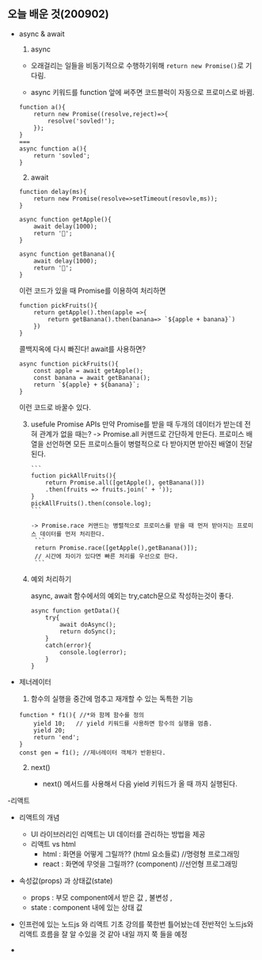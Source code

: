 ## 오늘 배운 것(200902)

- async & await

  1. async

  - 오래걸리는 일들을 비동기적으로 수행하기위해 `return new Promise()`로 기다림.

  - async 키워드를 function 앞에 써주면 코드블럭이 자동으로 프로미스로 바뀜.

  ```
  function a(){
      return new Promise((resolve,reject)=>{
          resolve('sovled!');
      });
  }
  ===
  async function a(){
      return 'sovled';
  }
  ```

  2. await

  ```
  function delay(ms){
      return new Promise(resolve=>setTimeout(resovle,ms));
  }

  async function getApple(){
      await delay(1000);
      return '🍎';
  }

  async function getBanana(){
      await delay(1000);
      return '🍌';
  }

  ```

  이런 코드가 있을 때 Promise를 이용하여 처리하면

  ```
  function pickFruits(){
      return getApple().then(apple =>{
          return getBanana().then(banana=> `${apple + banana}`)
      })
  }
  ```

  콜백지옥에 다시 빠진다!
  await를 사용하면?

  ```
  async function pickFruits(){
      const apple = await getApple();
      const banana = await getBanana();
      return `${apple} + ${banana}`;
  }
  ```

  이런 코드로 바꿀수 있다.

  3.  usefule Promise APIs
      만약 Promise를 받을 때 두개의 데이터가 받는데 전혀 관계가 없을 때는?
      -> Promise.all 커맨드로 간단하게 만든다. 프로미스 배열을 선언하면 모든 프로미스들이 병렬적으로 다 받아지면 받아진 배열이 전달된다.

          ```
          fuction pickAllFruits(){
              return Promise.all([getApple(), getBanana()])
              .then(fruits => fruits.join(' + '));
          }
          pickAllFruits().then(console.log);
          ```

          -> Promise.race 커맨드는 병렬적으로 프로미스를 받을 때 먼저 받아지는 프로미스 데이터를 먼저 처리한다.
           ```
           return Promise.race([getApple(),getBanana()]);
           // 시간에 차이가 있다면 빠른 처리를 우선으로 한다.
           ```

  4.  예외 처리하기

      async, await 함수에서의 예외는 try,catch문으로 작성하는것이 좋다.

      ```
      async function getData(){
          try{
              await doAsync();
              return doSync();
          }
          catch(error){
              console.log(error);
          }
      }

      ```

- 제너레이터

  1. 함수의 실행을 중간에 멈추고 재개할 수 있는 독특한 기능

  ```
  function * f1(){ //*와 함께 함수를 정의
      yield 10;   // yield 키워드를 사용하면 함수의 실행을 멈춤.
      yield 20;
      return 'end';
  }
  const gen = f1(); //제너레이터 객체가 반환된다.
  ```

  2. next()

     - next() 메서드를 사용해서 다음 yield 키워드가 올 때 까지 실행된다.

-리액트

- 리액트의 개념

  - UI 라이브러리인 리액트는 UI 데이터를 관리하는 방법을 제공
  - 리액트 vs html
    - html : 화면을 어떻게 그릴까?? (html 요소들로) //명령형 프로그래밍
    - react : 화면에 무엇을 그릴까?? (component) //선언형 프로그래밍

- 속성값(props) 과 상태값(state)

  - props : 부모 component에서 받은 값 , 불변성 ,
  - state : component 내에 있는 상태 값

- 인프런에 있는 노드js 와 리액트 기초 강의를 쭉한번 틀어놨는데 전반적인 노드js와 리액트 흐름을 잘 알 수있을 것 같아 내일 까지 쭉 들을 예정

-
